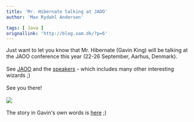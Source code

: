 ```yaml
---
title: 'Mr. Hibernate talking at JAOO'
author: 'Max Rydahl Andersen'

tags: [ Java ]
orignallink: 'http://blog.xam.dk/?p=6'
---
```

<div><p>Just want to let you know that Mr. Hibernate (Gavin King) will be talking at the JAOO conference this year (22-26 September, Aarhus, Denmark). <br><br>
See <a href="http://www.jaoo.dk" title="JAOO conference">JAOO</a> and the <a href="http://jaoo.dk/speakers/index.html" title="JAOO Speakers">speakers</a> - which includes many other interesting wizards ;)<br><br>
See you there!<br><br><img src="http://www.jaoo.dk/images/WebBanners/JAOO2003logo_250x60.gif" border="0"><br><br>
The story in Gavin's own words is <a href="http://sourceforge.net/forum/forum.php?thread_id=847876&amp;forum_id=128638">here</a>   ;)</p></div>
